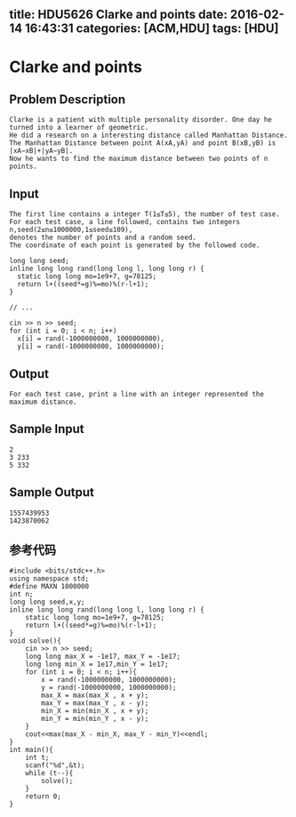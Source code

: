 title: HDU5626 Clarke and points
date: 2016-02-14 16:43:31
categories: [ACM,HDU]
tags: [HDU]
---
<!--more-->
# Clarke and points

## Problem Description

	Clarke is a patient with multiple personality disorder. One day he turned into a learner of geometric. 
	He did a research on a interesting distance called Manhattan Distance. 
	The Manhattan Distance between point A(xA,yA) and point B(xB,yB) is |xA−xB|+|yA−yB|. 
	Now he wants to find the maximum distance between two points of n points.
 
<!--more-->

## Input

	The first line contains a integer T(1≤T≤5), the number of test case. 
	For each test case, a line followed, contains two integers n,seed(2≤n≤1000000,1≤seed≤109), 
	denotes the number of points and a random seed. 
	The coordinate of each point is generated by the followed code. 


```objc
long long seed;
inline long long rand(long long l, long long r) {
  static long long mo=1e9+7, g=78125;
  return l+((seed*=g)%=mo)%(r-l+1);
}

// ...

cin >> n >> seed;
for (int i = 0; i < n; i++)
  x[i] = rand(-1000000000, 1000000000),
  y[i] = rand(-1000000000, 1000000000);
```
 

## Output

	For each test case, print a line with an integer represented the maximum distance.
 

## Sample Input

	2
	3 233
	5 332

## Sample Output

	1557439953
	1423870062
 

## 参考代码
```objc
#include <bits/stdc++.h>
using namespace std;
#define MAXN 1000000
int n;
long long seed,x,y;
inline long long rand(long long l, long long r) {
	static long long mo=1e9+7, g=78125;
	return l+((seed*=g)%=mo)%(r-l+1);
}
void solve(){
	cin >> n >> seed;
	long long max_X = -1e17, max_Y = -1e17;
    long long min_X = 1e17,min_Y = 1e17;
	for (int i = 0; i < n; i++){
		x = rand(-1000000000, 1000000000);
		y = rand(-1000000000, 1000000000);
		max_X = max(max_X , x + y);
        max_Y = max(max_Y , x - y);
        min_X = min(min_X , x + y);
        min_Y = min(min_Y , x - y);
	}
	cout<<max(max_X - min_X, max_Y - min_Y)<<endl;
}
int main(){
	int t;
	scanf("%d",&t);
	while (t--){
		solve();
	}
	return 0;
}
```
